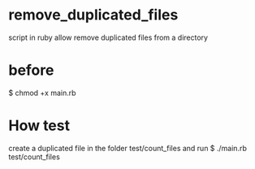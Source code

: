 # remove_duplicated_files
script in ruby allow remove duplicated files from a directory

# before
$ chmod +x main.rb

# How test
create a duplicated file in the folder test/count_files and run
$ ./main.rb test/count_files

